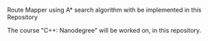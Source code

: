 Route Mapper using A* search algorithm with be implemented in this Repository

The course "C++: Nanodegree" will be worked on, in this repository.
